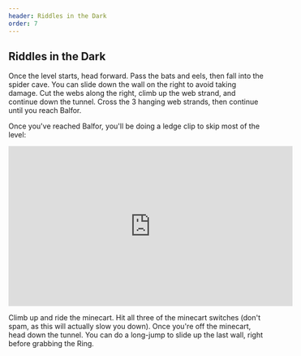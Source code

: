 ```yaml
---
header: Riddles in the Dark
order: 7
---
```


## Riddles in the Dark

Once the level starts, head forward. Pass the bats and eels, then fall into the spider cave. You can slide down the wall on the right to avoid taking damage. Cut the webs along the right, climb up the web strand, and continue down the tunnel. Cross the 3 hanging web strands, then continue until you reach Balfor.

Once you've reached Balfor, you'll be doing a ledge clip to skip most of the level:

<iframe width="560" height="315" src="https://www.youtube.com/embed/WxAwk7EbFLM" frameborder="0" allow="accelerometer; autoplay; clipboard-write; encrypted-media; gyroscope; picture-in-picture" allowfullscreen></iframe>

Climb up and ride the minecart. Hit all three of the minecart switches (don't spam, as this will actually slow you down). Once you're off the minecart, head down the tunnel. You can do a long-jump to slide up the last wall, right before grabbing the Ring.
